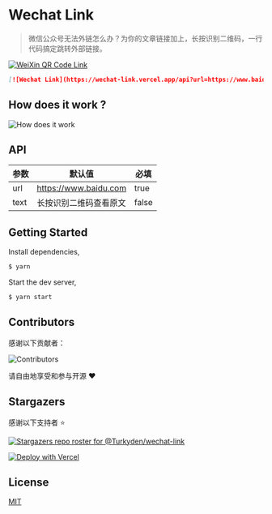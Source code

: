 # Wechat Link

> 微信公众号无法外链怎么办？为你的文章链接加上，长按识别二维码，一行代码搞定跳转外部链接。

[![WeiXin QR Code Link](https://wechat-link.vercel.app/api?url=https://www.baidu.com)](https://www.baidu.com)

```markdown
[![Wechat Link](https://wechat-link.vercel.app/api?url=https://www.baidu.com)](https://www.baidu.com)
```

## How does it work ?

![How does it work](https://user-images.githubusercontent.com/24560160/119366252-597e9c80-bce3-11eb-8b3b-9960e9811122.png)

## API

| 参数 | 默认值 | 必填 |
| --- | ----- | --- |
| url | https://www.baidu.com | true |
| text | 长按识别二维码查看原文 | false |

## Getting Started

Install dependencies,

```bash
$ yarn
```

Start the dev server,

```bash
$ yarn start
```

## Contributors

感谢以下贡献者：

![Contributors](https://contrib.rocks/image?repo=Turkyden/wechat-link)

请自由地享受和参与开源 ❤️

## Stargazers

感谢以下支持者 ⭐

[![Stargazers repo roster for @Turkyden/wechat-link](https://reporoster.com/stars/Turkyden/wechat-link)](https://github.com/Turkyden/wechat-link/stargazers)

[![Deploy with Vercel](https://vercel.com/button)](https://vercel.com/new/git/external?repository-url=https%3A%2F%2Fgithub.com%2FTurkyden%2Fwechat-link)

## License

[MIT](./LICENSE)
